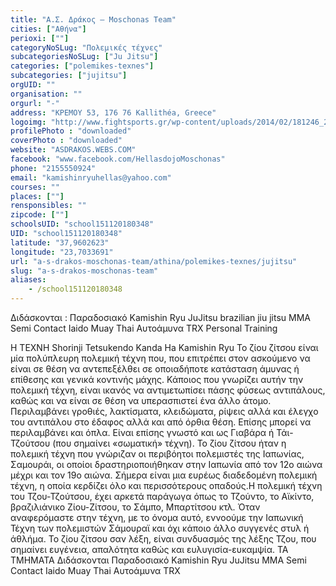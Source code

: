 ```yaml
---
title: "Α.Σ. Δράκος – Moschonas Team"
cities: ["Αθήνα"]
perioxi: [""]
categoryNoSLug: "Πολεμικές τέχνες"
subcategoriesNoSLug: ["Ju Jitsu"]
categories: ["polemikes-texnes"]
subcategories: ["jujitsu"]
orgUID: ""
organisation: ""
orgurl: "-"
address: "ΚΡΕΜΟΥ 53, 176 76 Kallithéa, Greece"
logoimg: "http://www.fightsports.gr/wp-content/uploads/2014/02/181246_284930598319706_1294105599_n.jpg"
profilePhoto : "downloaded"
coverPhoto : "downloaded"
website: "ASDRAKOS.WEBS.COM"
facebook: "www.facebook.com/HellasdojoMoschonas"
phone: "2155550924"
email: "kamishinryuhellas@yahoo.com"
courses: ""
places: [""]
rensponsibles: ""
zipcode: [""]
schoolsUID: "school151120180348"
UID: "school151120180348"
latitude: "37,9602623"
longitude: "23,7033691"
url: "a-s-drakos-moschonas-team/athina/polemikes-texnes/jujitsu"
slug: "a-s-drakos-moschonas-team"
aliases:
    - /school151120180348
---
```



Διδάσκονται : Παραδοσιακό Kamishin Ryu JuJitsu brazilian jiu jitsu ΜΜΑ Semi Contact Ιaido Muay Thai Αυτοάμυνα TRX Personal Training

Η ΤΕΧΝΗ Shorinji Tetsukendo Kanda Ha Kamishin Ryu To ζίου ζίτσου είναι μία πολύπλευρη πολεμική τέχνη που, που επιτρέπει στον ασκούμενο να είναι σε θέση να αντεπεξέλθει σε οποιαδήποτε κατάσταση άμυνας ή επίθεσης και γενικά κοντινής μάχης. Κάποιος που γνωρίζει αυτήν την πολεμική τέχνη, είναι ικανός να αντιμετωπίσει πάσης φύσεως αντιπάλους, καθώς και να είναι σε θέση να υπερασπιστεί ένα άλλο άτομο. Περιλαμβάνει γροθιές, λακτίσματα, κλειδώματα, ρίψεις αλλά και έλεγχο του αντιπάλου στο έδαφος αλλά και από όρθια θέση. Επίσης μπορεί να περιλαμβάνει και όπλα. Είναι επίσης γνωστό και ως Γιαβάρα ή Τάι-Τζούτσου (που σημαίνει «σωματική» τέχνη). Το ζίου ζίτσου ήταν η πολεμική τέχνη που γνώριζαν οι περιβόητοι πολεμιστές της Ιαπωνίας, Σαμουράι, οι οποίοι δραστηριοποιήθηκαν στην Ιαπωνία από τον 12ο αιώνα μέχρι και τον 19ο αιώνα. Σήμερα είναι μια ευρέως διαδεδομένη πολεμική τέχνη, η οποία κερδίζει όλο και περισσότερους οπαδούς.Η πολεμική τέχνη του Τζου-Τζούτσου, έχει αρκετά παράγωγα όπως το Τζούντο, το Αϊκίντο, βραζιλιάνικο Ζίου-Ζίτσου, το Σάμπο, Μπαρτίτσου κτλ. Όταν αναφερόμαστε στην τέχνη, με το όνομα αυτό, εννοούμε την Ιαπωνική Τέχνη των πολεμιστών Σάμουραϊ και όχι κάποιο άλλο συγγενές στυλ ή άθλήμα. Το ζίου ζίτσου σαν λέξη, είναι συνδυασμός της λέξης Τζου, που σημαίνει ευγένεια, απαλότητα καθώς και ευλυγισία-ευκαμψία. ΤΑ ΤΜΗΜΑΤΑ Διδάσκονται Παραδοσιακό Kamishin Ryu JuJitsu ΜΜΑ Semi Contact Iaido Muay Thai Αυτοάμυνα TRX